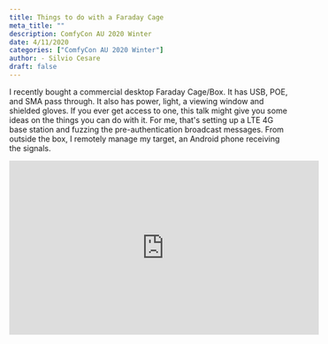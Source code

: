 ```yaml
---
title: Things to do with a Faraday Cage
meta_title: ""
description: ComfyCon AU 2020 Winter
date: 4/11/2020
categories: ["ComfyCon AU 2020 Winter"]
author: - Silvio Cesare
draft: false
---
```

I recently bought a commercial desktop Faraday Cage/Box. It has USB, POE, and SMA pass through. It also has power, light, a viewing window and shielded gloves.  If you ever get access to one, this talk might give you some ideas on the things you can do with it. For me, that's setting up a LTE 4G base station and fuzzing the pre-authentication broadcast messages. From outside the box, I remotely manage my target, an Android phone receiving the signals.

<iframe width="560" height="315" src="https://www.youtube.com/embed/SIKgXWgcu1U?si=PvYhhyzDJnyd-jrH" title="YouTube video player" frameborder="0" allow="accelerometer; autoplay; clipboard-write; encrypted-media; gyroscope; picture-in-picture; web-share" allowfullscreen></iframe>